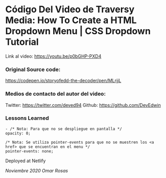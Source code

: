 
# Código Del Video de Traversy Media: How To Create a HTML Dropdown Menu | CSS Dropdown Tutorial

Link al video: https://youtu.be/p0bGHP-PXD4

### Original Source code: 
https://codepen.io/storyofedd-the-decoder/pen/MLrjjL

### Medios de contacto del autor del video:

Twitter: https://twitter.com/deved94
Github: https://github.com/DevEdwin

### Lessons Learned
    - /* Nota: Para que no se despliegue en pantalla */
    opacity: 0;
    
    /* Nota: Se utiliza pointer-events para que no se muestren los <a href> que se encuentran en el menu */
    pointer-events: none;

Deployed at Netlify


_Noviembre 2020 Omar Rosas_